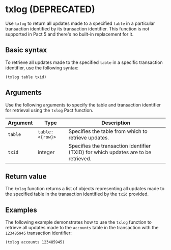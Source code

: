# txlog (DEPRECATED)

Use `txlog` to return all updates made to a specified `table` in a particular transaction identified by its transaction identifier.
This function is not supported in Pact 5 and there's no built-in replacement for it.

## Basic syntax

To retrieve all updates made to the specified `table` in a specific transaction identifier, use the following syntax:

```pact
(txlog table txid)
```

## Arguments

Use the following arguments to specify the table and transaction identifier for retrieval using the `txlog` Pact function.

| Argument | Type | Description |
| --- | --- | --- |
| `table` | `table: <{row}>` | Specifies the table from which to retrieve updates. |
| `txid` | integer | Specifies the transaction identifier (TXID) for which updates are to be retrieved. |

## Return value

The `txlog` function returns a list of objects representing all updates made to the specified table in the transaction identified by the `txid` provided.

## Examples

The following example demonstrates how to use the `txlog` function to retrieve all updates made to the `accounts` table in the transaction with the `123485945` transaction identifier:

```pact
(txlog accounts 123485945)
```
